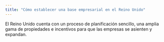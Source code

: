 ```yaml
---
title: "Cómo establecer una base empresarial en el Reino Unido"
---
```

El Reino Unido cuenta con un proceso de planificación sencillo, una amplia gama de propiedades e incentivos para que las empresas se asienten y expandan.
